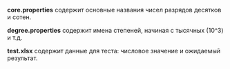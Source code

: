 **core.properties** содержит основные названия чисел разрядов десятков и сотен.

**degree.properties** содержит имена степеней, начиная с тысячных (10^3) и т.д.

**test.xlsx** содержит данные для теста: числовое значение и ожидаемый результат.